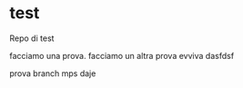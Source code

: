 # test
Repo di test

facciamo una prova.
facciamo un altra prova
evviva
dasfdsf

prova branch mps daje

